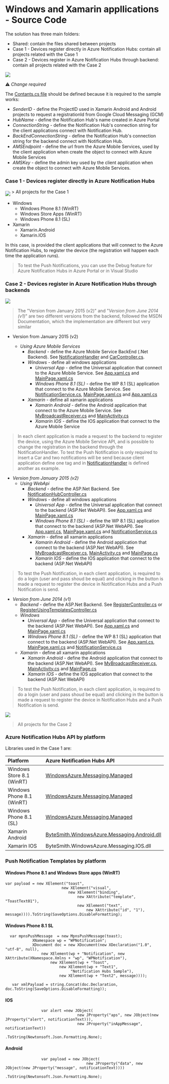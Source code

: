 # Windows and Xamarin appllications - Source Code 

The solution has three main folders:

* Shared: contain the files shared between projects
* Case 1 - Devices register directly in Azure Notification Hubs: contain all projects related with the Case 1
* Case 2 - Devices register in Azure Notification Hubs through backend: contain all projects related with the Case 2

<MTMarkdownOptions output='html4'>
<img align="middle" src="https://raw.githubusercontent.com/saramgsilva/NotificationHubs/master/ScreenShots/FinalSolution-Close.png"> 
</MTMarkdownOptions>  


:warning: *Change required*

The [Contants.cs file](https://github.com/saramgsilva/NotificationHubs/blob/master/src/Shared/Constants.cs) should be defined because it is required to the sample works:


* *SenderID* - define the ProjectID used in Xamarin Android and Android projects to request a registrationId from Google Cloud Messaging (GCM)
* *HubName* - define the Notification Hub's name created in Azure Portal 
* *ConnectionString* - define the Notification Hub's connection string for the client applications connect with Notification Hub.
* *BackEndConnectionString* - define the Notification Hub's connection string for the backend connect with Notification Hub.
* *AMSEndpoint* - define the url from the Azure Mobile Services, used by the client application when create the object to connect with Azure Mobile Services
* *AMSKey*  - define the admin key used by the client application when create the object to connect with Azure Mobile Services.


### Case 1 - Devices register directly in Azure Notification Hubs 

<MTMarkdownOptions output='html4'>
<img align="middle" src="https://raw.githubusercontent.com/saramgsilva/NotificationHubs/master/ScreenShots/FinalSolution-Case1.png"> 
</MTMarkdownOptions>  
> All projects for the Case 1


* Windows 
   * Windows Phone 8.1 (WinRT)
   * Windows Store Apps (WinRT)
   * Windows Phone 8.1 (SL)
* Xamarin 
   * Xamarin.Android
   * Xamarin.IOS


In this case, is provided the client applications that will connect to the Azure Notification Hubs, to register the device (the registration will happen each time the application runs).



> To test the Push Notifications, you can use the Debug feature for Azure Notification Hubs in Azure Portal or in Visual Studio



###  Case 2 - Devices register in Azure Notification Hubs through backends

<MTMarkdownOptions output='html4'>
<img align="middle" src="https://raw.githubusercontent.com/saramgsilva/NotificationHubs/master/ScreenShots/FinalSolution-Case2-closed.png"> 
</MTMarkdownOptions>  



>  The "Version from January 2015 (v2)" and "*Version from June 2014 (v1)*" are two different versions from the backend, followed the MSDN Documentation, which the implementation are different but very similar

* Version from January 2015 (v2)

  * *Using Azure Mobile Services*
    * *Backend* - define the Azure Mobile Service BackEnd (.Net Backend). See [NotificationHandler](https://github.com/saramgsilva/NotificationHubs/blob/master/src/NotificationHubsSample.AMS/NotificationHandler.cs) and [CarController.cs](https://github.com/saramgsilva/NotificationHubs/blob/master/src/NotificationHubsSample.AMS/Controllers/CarController.cs).
    * *Windows* - define all windows applications
       * *Universal App* - define the Universal application that connect to the Azure Mobile Service. See [App.xaml.cs](https://github.com/saramgsilva/NotificationHubs/blob/master/src/NotificationHubsSample.WinUsingAMS/NotificationHubsSample.WinUsingAMS.Shared/App.xaml.cs) and [MainPage.xaml.cs](https://github.com/saramgsilva/NotificationHubs/blob/master/src/NotificationHubsSample.WinUsingAMS/NotificationHubsSample.WinUsingAMS.Shared/MainPage.xaml.cs)
       * *Windows Phone 8.1 (SL)* - define the WP 8.1 (SL) application that connect to the Azure Mobile Service. See [NotificationService.cs](https://github.com/saramgsilva/NotificationHubs/blob/master/src/NotificationHubsSample.WPSLUsingAMS/NotificationService.cs), [MainPage.xaml.cs](https://github.com/saramgsilva/NotificationHubs/blob/master/src/NotificationHubsSample.WPSLUsingAMS/MainPage.xaml.cs) and [App.xaml.cs](https://github.com/saramgsilva/NotificationHubs/blob/master/src/NotificationHubsSample.WPSLUsingAMS/App.xaml.cs)
    * *Xamarin* - define all xamarin applications
       * *Xamarin Android* - define the Android application that connect to the Azure Mobile Service. See [MyBroadcastReceiver.cs](https://github.com/saramgsilva/NotificationHubs/blob/master/src/NotificationHubsSample.DroidUsingAMS/MyBroadcastReceiver.cs) and [MainActivity.cs](https://github.com/saramgsilva/NotificationHubs/blob/master/src/NotificationHubsSample.DroidUsingAMS/MainActivity.cs) 
       * *Xamarin IOS* - define the IOS application that connect to the Azure Mobile Service

> In each client application is made a request to the backend to register the device, using the Azure Mobile Service API, and is possible to change the registration in the backend through the NotificationHandler. To test the Push Notification is only required to insert a Car and two notifications will be send because client application define one tag and in [NotificationHandler](https://github.com/saramgsilva/NotificationHubs/blob/master/src/NotificationHubsSample.AMS/NotificationHandler.cs) is defined another as example.

* *Version from January 2015 (v2)*
  * *Using WebApi*
    * *Backend* - define the ASP.Net Backend. See [NotificationHubController.cs](http://bit.ly/17AXl7W)
    * *Windows* - define all windows applications
       * *Universal App* - define the Universal application that connect to the backend (ASP.Net WebAPI). See [App.xaml.cs](http://bit.ly/1FM5hTl) and [MainPage.xaml.cs](http://bit.ly/1w9WlfF)
       * *Windows Phone 8.1 (SL)* - define the WP 8.1 (SL) application that connect  to the backend (ASP.Net WebAPI). See [App.xaml.cs](http://bit.ly/1IEIc0Q), [MainPage.xaml.cs](http://bit.ly/1xhv3Er) and [NotificationService.cs](http://bit.ly/1C906XA)
    * *Xamarin* - define all xamarin applications
       * *Xamarin Android* - define the Android application that connect to the backend (ASP.Net WebAPI). See [MyBroadcastReceiver.cs](http://bit.ly/1z0V7dG), [MainActivity.cs](http://bit.ly/1IEIm8l) and [MainPage.cs](http://bit.ly/1AITX4z)
       * *Xamarin IOS* - define the IOS application that connect to the backend (ASP.Net WebAPI)
        
> To test the Push Notification, in each client application, is required to do a login (user and pass shoud be equal) and clicking in the button is made a request to register the device in Notification Hubs and a Push Notification is send.   

* *Version from June 2014 (v1)*
    * *Backend* -  define the ASP.Net Backend. See [RegisterController.cs](http://bit.ly/1A8slDa) or [RegisterUsingTemplatesController.cs](http://bit.ly/1C90BRk)
    * *Windows*
      * *Universal App* - define the Universal application that connect to the backend (ASP.Net WebAPI). See [App.xaml.cs](http://bit.ly/1AIUh3a) and [MainPage.xaml.cs](http://bit.ly/14M9xla)
      * *Windows Phone 8.1 (SL)* - define the WP 8.1 (SL) application that connect  to the backend (ASP.Net WebAPI). See [App.xaml.cs](http://bit.ly/1y55b5s), [MainPage.xaml.cs](http://bit.ly/1sqXcxa) and [NotificationService.cs](http://bit.ly/1C906XA)
    * *Xamarin* - define all xamarin applications
       * *Xamarin Android* - define the Android application that connect to the backend (ASP.Net WebAPI). See [MyBroadcastReceiver.cs](http://bit.ly/1IltjlR), [MainActivity.cs](http://bit.ly/1DBdQ10) and [MainPage.cs](http://bit.ly/1y55AVz)
       * *Xamarin IOS* - define the IOS application that connect to the backend (ASP.Net WebAPI)


> To test the Push Notification, in each client application, is required to do a login (user and pass shoud be equal) and clicking in the button is made a request to register the device in Notification Hubs and a Push Notification is send.      



<MTMarkdownOptions output='html4'>
<img align="middle" src="https://raw.githubusercontent.com/saramgsilva/NotificationHubs/master/ScreenShots/FinalSolution-Case2-opened.png"> 
</MTMarkdownOptions>  

> All projects for the Case 2


### Azure Notification Hubs API by platform

Libraries used in the Case 1 are:

Platform | Azure Notification Hubs API 
:---------- | :------------------------
Windows Store 8.1 (WinRT) | [WindowsAzure.Messaging.Managed](https://www.nuget.org/packages/WindowsAzure.Messaging.Managed/)
Windows Phone 8.1 (WinRT) | [WindowsAzure.Messaging.Managed](https://www.nuget.org/packages/WindowsAzure.Messaging.Managed/)
Windows Phone 8.1 (SL)| [WindowsAzure.Messaging.Managed](https://www.nuget.org/packages/WindowsAzure.Messaging.Managed/)
Xamarin Android | [ByteSmith.WindowsAzure.Messaging.Android.dll](https://github.com/saramgsilva/NotificationHubs/tree/master/src/NotificationHubsSample.Droid/_external) 
Xamarin IOS | ByteSmith.WindowsAzure.Messaging.IOS.dll




### Push Notification Templates by platform

#### Windows Phone 8.1 and Windows Store apps (WinRT)

```
var payload = new XElement("toast",
                         new XElement("visual",
                            new XElement("binding",
                                new XAttribute("template", "ToastText01"),
                                new XElement("text",
                                    new XAttribute("id", "1"), message)))).ToString(SaveOptions.DisableFormatting);
```

#### Windows Phone 8.1 SL

```
  var mpnsPushMessage  = new MpnsPushMessage(toast);
            XNamespace wp = "WPNotification";
            XDocument doc = new XDocument(new XDeclaration("1.0", "utf-8", null),
                new XElement(wp + "Notification", new XAttribute(XNamespace.Xmlns + "wp", "WPNotification"),
                    new XElement(wp + "Toast",
                        new XElement(wp + "Text1",
                             "Notification Hubs Sample"),
                        new XElement(wp + "Text2", message))));

   var xmlPayload = string.Concat(doc.Declaration, doc.ToString(SaveOptions.DisableFormatting));
```

#### IOS
```
                var alert =new JObject(
                                new JProperty("aps", new JObject(new JProperty("alert", notificationText))),
                                new JProperty("inAppMessage", notificationText))
                                .ToString(Newtonsoft.Json.Formatting.None);
```

#### Android
```
                var payload = new JObject(
                                    new JProperty("data", new JObject(new JProperty("message", notificationText))))
                                    .ToString(Newtonsoft.Json.Formatting.None);
```
